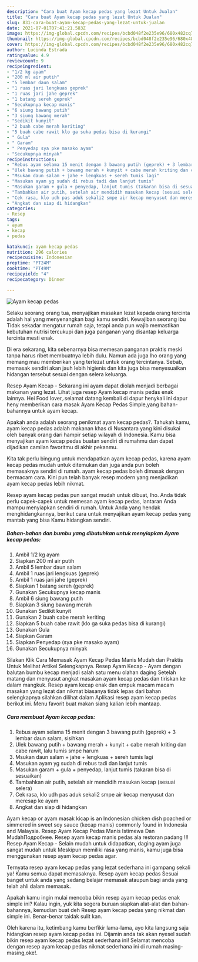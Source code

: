 ```yaml
---
description: "Cara buat Ayam kecap pedas yang lezat Untuk Jualan"
title: "Cara buat Ayam kecap pedas yang lezat Untuk Jualan"
slug: 831-cara-buat-ayam-kecap-pedas-yang-lezat-untuk-jualan
date: 2021-07-01T07:41:21.583Z
image: https://img-global.cpcdn.com/recipes/bcbd048f2e235e96/680x482cq70/ayam-kecap-pedas-foto-resep-utama.jpg
thumbnail: https://img-global.cpcdn.com/recipes/bcbd048f2e235e96/680x482cq70/ayam-kecap-pedas-foto-resep-utama.jpg
cover: https://img-global.cpcdn.com/recipes/bcbd048f2e235e96/680x482cq70/ayam-kecap-pedas-foto-resep-utama.jpg
author: Lucinda Estrada
ratingvalue: 4.9
reviewcount: 9
recipeingredient:
- "1/2 kg ayam"
- "200 ml air putih"
- "5 lembar daun salam"
- "1 ruas jari lengkuas geprek"
- "1 ruas jari jahe geprek"
- "1 batang sereh geprek"
- "Secukupnya kecap manis"
- "6 siung bawang putih"
- "3 siung bawang merah"
- "Sedikit kunyit"
- "2 buah cabe merah keriting"
- "5 buah cabe rawit klo ga suka pedas bisa di kurangi"
- " Gula"
- " Garam"
- " Penyedap sya pke masako ayam"
- "Secukupnya minyak"
recipeinstructions:
- "Rebus ayam selama 15 menit dengan 3 bawang putih (geprek) + 3 lembar daun salam, sisihkan"
- "Ulek bawang putih + bawang merah + kunyit + cabe merah kriting dan cabe rawit, lalu tumis smpe harum"
- "Msukan daun salam + jahe + lengkuas + sereh tumis lagi"
- "Masukan ayam yg sudah di rebus tadi dan lanjut tumis"
- "Masukan garam + gula + penyedap, lanjut tumis (takaran bisa di sesuaikan)"
- "Tambahkan air putih, setelah air mendidih masukan kecap (sesuai selera)"
- "Cek rasa, klo udh pas aduk sekali2 smpe air kecap menyusut dan meresap ke ayam"
- "Angkat dan siap di hidangkan"
categories:
- Resep
tags:
- ayam
- kecap
- pedas

katakunci: ayam kecap pedas 
nutrition: 296 calories
recipecuisine: Indonesian
preptime: "PT24M"
cooktime: "PT49M"
recipeyield: "4"
recipecategory: Dinner

---
```



![Ayam kecap pedas](https://img-global.cpcdn.com/recipes/bcbd048f2e235e96/680x482cq70/ayam-kecap-pedas-foto-resep-utama.jpg)

Selaku seorang orang tua, menyajikan masakan lezat kepada orang tercinta adalah hal yang menyenangkan bagi kamu sendiri. Kewajiban seorang ibu Tidak sekadar mengatur rumah saja, tetapi anda pun wajib memastikan kebutuhan nutrisi tercukupi dan juga panganan yang disantap keluarga tercinta mesti enak.

Di era  sekarang, kita sebenarnya bisa memesan panganan praktis meski tanpa harus ribet membuatnya lebih dulu. Namun ada juga lho orang yang memang mau memberikan yang terlezat untuk orang tercintanya. Sebab, memasak sendiri akan jauh lebih higienis dan kita juga bisa menyesuaikan hidangan tersebut sesuai dengan selera keluarga. 

Resep Ayam Kecap - Sekarang ini ayam dapat diolah menjadi berbagai makanan yang lezat. Lihat juga resep Ayam kecap manis pedas enak lainnya. Hei Food lover,.selamat datang kembali di dapur henykali ini dapur heny memberikan cara masak Ayam Kecap Pedas Simple,yang bahan-bahannya untuk ayam kecap.

Apakah anda adalah seorang penikmat ayam kecap pedas?. Tahukah kamu, ayam kecap pedas adalah makanan khas di Nusantara yang kini disukai oleh banyak orang dari hampir setiap wilayah di Indonesia. Kamu bisa menyajikan ayam kecap pedas buatan sendiri di rumahmu dan dapat dijadikan camilan favoritmu di akhir pekanmu.

Kita tak perlu bingung untuk mendapatkan ayam kecap pedas, karena ayam kecap pedas mudah untuk ditemukan dan juga anda pun boleh memasaknya sendiri di rumah. ayam kecap pedas boleh dimasak dengan bermacam cara. Kini pun telah banyak resep modern yang menjadikan ayam kecap pedas lebih nikmat.

Resep ayam kecap pedas pun sangat mudah untuk dibuat, lho. Anda tidak perlu capek-capek untuk memesan ayam kecap pedas, lantaran Anda mampu menyiapkan sendiri di rumah. Untuk Anda yang hendak menghidangkannya, berikut cara untuk menyajikan ayam kecap pedas yang mantab yang bisa Kamu hidangkan sendiri.

<!--inarticleads1-->

##### Bahan-bahan dan bumbu yang dibutuhkan untuk menyiapkan Ayam kecap pedas:

1. Ambil 1/2 kg ayam
1. Siapkan 200 ml air putih
1. Ambil 5 lembar daun salam
1. Ambil 1 ruas jari lengkuas (geprek)
1. Ambil 1 ruas jari jahe (geprek)
1. Siapkan 1 batang sereh (geprek)
1. Gunakan Secukupnya kecap manis
1. Ambil 6 siung bawang putih
1. Siapkan 3 siung bawang merah
1. Gunakan Sedikit kunyit
1. Gunakan 2 buah cabe merah keriting
1. Siapkan 5 buah cabe rawit (klo ga suka pedas bisa di kurangi)
1. Gunakan  Gula
1. Siapkan  Garam
1. Siapkan  Penyedap (sya pke masako ayam)
1. Gunakan Secukupnya minyak


Silakan Klik Cara Memasak Ayam Kecap Pedas Manis Mudah dan Praktis Untuk Melihat Artikel Selengkapnya. Resep Ayam Kecap - Ayam dengan balutan bumbu kecap menjadi salah satu menu olahan daging Setelah matang dan menyusut angkat masakan ayam kecap pedas dan tiriskan ke dalam mangkuk. Resep ayam kecap enak dan empuk macam macam masakan yang lezat dan nikmat biasanya tidak lepas dari bahan selengkapnya silahkan dilihat dalam Aplikasi resep ayam kecap pedas berikut ini. Menu favorit buat makan siang kalian lebih mantaap. 

<!--inarticleads2-->

##### Cara membuat Ayam kecap pedas:

1. Rebus ayam selama 15 menit dengan 3 bawang putih (geprek) + 3 lembar daun salam, sisihkan
1. Ulek bawang putih + bawang merah + kunyit + cabe merah kriting dan cabe rawit, lalu tumis smpe harum
1. Msukan daun salam + jahe + lengkuas + sereh tumis lagi
1. Masukan ayam yg sudah di rebus tadi dan lanjut tumis
1. Masukan garam + gula + penyedap, lanjut tumis (takaran bisa di sesuaikan)
1. Tambahkan air putih, setelah air mendidih masukan kecap (sesuai selera)
1. Cek rasa, klo udh pas aduk sekali2 smpe air kecap menyusut dan meresap ke ayam
1. Angkat dan siap di hidangkan


Ayam kecap or ayam masak kicap is an Indonesian chicken dish poached or simmered in sweet soy sauce (kecap manis) commonly found in Indonesia and Malaysia. Resep Ayam Kecap Pedas Manis Istimewa Dan MudahПодробнее. Resep ayam kecap manis pedas ala restoran padang !!! Resep Ayam Kecap - Selain mudah untuk didapatkan, daging ayam juga sangat mudah untuk Meskipun memiliki rasa yang manis, kamu juga bisa menggunakan resep ayam kecap pedas agar. 

Ternyata resep ayam kecap pedas yang lezat sederhana ini gampang sekali ya! Kamu semua dapat memasaknya. Resep ayam kecap pedas Sesuai banget untuk anda yang sedang belajar memasak ataupun bagi anda yang telah ahli dalam memasak.

Apakah kamu ingin mulai mencoba bikin resep ayam kecap pedas enak simple ini? Kalau ingin, yuk kita segera buruan siapkan alat-alat dan bahan-bahannya, kemudian buat deh Resep ayam kecap pedas yang nikmat dan simple ini. Benar-benar taidak sulit kan. 

Oleh karena itu, ketimbang kamu berfikir lama-lama, ayo kita langsung saja hidangkan resep ayam kecap pedas ini. Dijamin anda tak akan nyesel sudah bikin resep ayam kecap pedas lezat sederhana ini! Selamat mencoba dengan resep ayam kecap pedas nikmat sederhana ini di rumah masing-masing,oke!.

